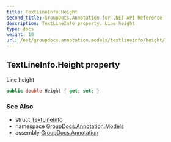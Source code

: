 ```yaml
---
title: TextLineInfo.Height
second_title: GroupDocs.Annotation for .NET API Reference
description: TextLineInfo property. Line height
type: docs
weight: 10
url: /net/groupdocs.annotation.models/textlineinfo/height/
---
```

## TextLineInfo.Height property

Line height

```csharp
public double Height { get; set; }
```

### See Also

* struct [TextLineInfo](../)
* namespace [GroupDocs.Annotation.Models](../../textlineinfo/)
* assembly [GroupDocs.Annotation](../../../)


